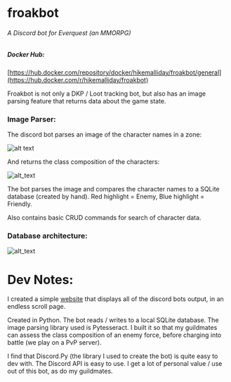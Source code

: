 # froakbot
###### A Discord bot for Everquest (an MMORPG)

##### Docker Hub:
[https://hub.docker.com/repository/docker/hikemalliday/froakbot/general](https://hub.docker.com/r/hikemalliday/froakbot)

Froakbot is not only a DKP / Loot tracking bot, but also has an image parsing feature that returns data about the game state.

### Image Parser:

The discord bot parses an image of the character names in a zone:

![alt text](https://cdn.discordapp.com/attachments/617825237752479751/1175861016316358656/image.png?ex=656cc4e8&is=655a4fe8&hm=064098870915b8f663045b87ebcfa378e0cafa5d5a14762bdc3cd8ca84e5a3d7&)

And returns the class composition of the characters:

![alt_text](https://cdn.discordapp.com/attachments/1180635913022353499/1181287913418407946/image.png?ex=65808319&is=656e0e19&hm=94fc1307646a55001c7c82673b9eabdcdaa16470cadb8449ae38c8f3dd7121f4&)

The bot parses the image and compares the character names to a SQLite database (created by hand). Red highlight = Enemy, Blue highlight = Friendly.

Also contains basic CRUD commands for search of character data.

### Database architecture:

![alt_text](https://cdn.discordapp.com/attachments/617825237752479751/1196965683154653284/image.png?ex=65b98c29&is=65a71729&hm=c6cce415b2783b07f244a483501f47ec784310542173f35bbf053cbb0cf5d187&)

# Dev Notes:

I created a simple [website](https://github.com/hikemalliday/froakbot-website-frontend) that displays all of the discord bots output, in an endless scroll page.

Created in Python. The bot reads / writes to a local SQLite database. The image parsing library used is Pytesseract.
I built it so that my guildmates can assess the class composition of an enemy force, before charging into battle (we play on a PvP server).

I find that Discord.Py (the library I used to create the bot) is quite easy to dev with. The Discord API is easy to use. I get a lot of personal value / use out of this bot, as do my guildmates.


